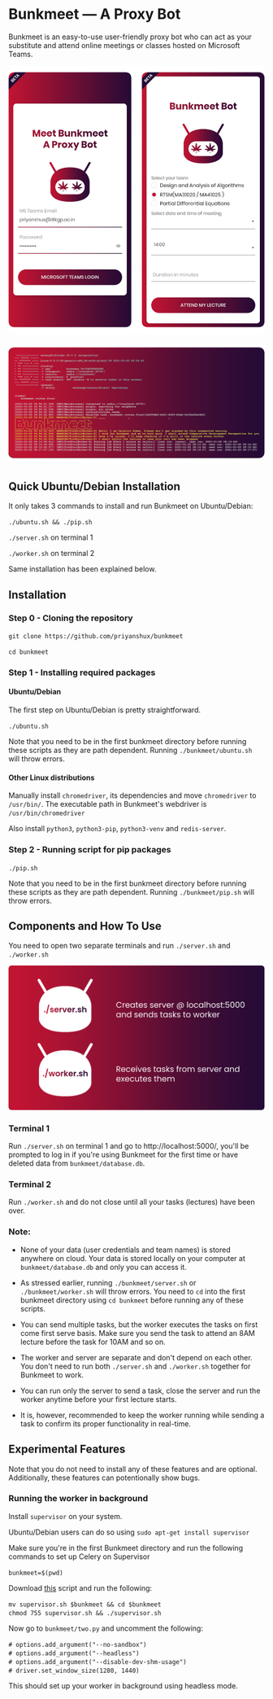 # Bunkmeet — A Proxy Bot
Bunkmeet is an easy-to-use user-friendly proxy bot who can act as your substitute and attend online meetings or classes hosted on Microsoft Teams.

![Bunkmeet](https://github.com/priyanshux/bunkmeet/blob/media/images/readme.png?raw=true "Bunkmeet")

![Worker](https://github.com/priyanshux/bunkmeet/blob/media/images/worker.png?raw=true "Worker")

## Quick Ubuntu/Debian Installation

It only takes 3 commands to install and run Bunkmeet on Ubuntu/Debian:

`./ubuntu.sh && ./pip.sh`

 `./server.sh`  on terminal 1

`./worker.sh` on terminal 2

Same installation has been explained below.

## Installation

### Step 0 - Cloning the repository
`git clone https://github.com/priyanshux/bunkmeet`

`cd bunkmeet`

### Step 1 - Installing required packages
#### Ubuntu/Debian
The first step on Ubuntu/Debian is pretty straightforward.

`./ubuntu.sh`

Note that you need to be in the first bunkmeet directory before running these scripts as they are path dependent. Running `./bunkmeet/ubuntu.sh` will throw errors.

#### Other Linux distributions

Manually install `chromedriver`, its dependencies and move `chromedriver` to `/usr/bin/`. The executable path in Bunkmeet's webdriver is `/usr/bin/chromedriver`

Also install `python3`, `python3-pip`, `python3-venv` and `redis-server`.

### Step 2 - Running script for pip packages

`./pip.sh`

Note that you need to be in the first bunkmeet directory before running these scripts as they are path dependent. Running `./bunkmeet/pip.sh` will throw errors.

## Components and How To Use

You need to open two separate terminals and run `./server.sh` and `./worker.sh`

![Components](https://github.com/priyanshux/bunkmeet/blob/media/images/components.png?raw=true "Components")

### Terminal 1

Run `./server.sh` on terminal 1 and go to http://localhost:5000/, you'll be prompted to log in if you're using Bunkmeet for the first time or have deleted data from `bunkmeet/database.db`.

### Terminal 2

Run `./worker.sh`  and do not close until all your tasks (lectures) have been over.

### Note:

- None of your data (user credentials and team names) is stored anywhere on cloud. Your data is stored locally on your computer at `bunkmeet/database.db` and only you can access it.

- As stressed earlier, running `./bunkmeet/server.sh` or `./bunkmeet/worker.sh` will throw errors. You need to `cd` into the first bunkmeet directory using `cd bunkmeet` before running any of these scripts.

- You can send multiple tasks, but the worker executes the tasks on first come first serve basis. Make sure you send the task to attend an 8AM lecture before the task for 10AM and so on.

- The worker and server are separate and don't depend on each other. You don't need to run both `./server.sh` and `./worker.sh` together for Bunkmeet to work.

- You can run only the server to send a task, close the server and run the worker anytime before your first lecture starts.

- It is, however, recommended to keep the worker running while sending a task to confirm its proper functionality in real-time.

## Experimental Features

Note that you do not need to install any of these features and are optional. Additionally, these features can potentionally show bugs.

### Running the worker in background

Install `supervisor` on your system.

Ubuntu/Debian users can do so using `sudo apt-get install supervisor`

Make sure you're in the first Bunkmeet directory and run the following commands to set up Celery on Supervisor

`bunkmeet=$(pwd)`

Download [this](https://github.com/priyanshux/bunkmeet/blob/media/supervisor.sh) script and run the following:

`mv supervisor.sh $bunkmeet && cd $bunkmeet`<br>
`chmod 755 supervisor.sh && ./supervisor.sh`

Now go to `bunkmeet/two.py` and uncomment the following:

`# options.add_argument("--no-sandbox")`<br>
`# options.add_argument("--headless")`<br>
`# options.add_argument("--disable-dev-shm-usage")`<br>
`# driver.set_window_size(1280, 1440)`

This should set up your worker in background using headless mode.
